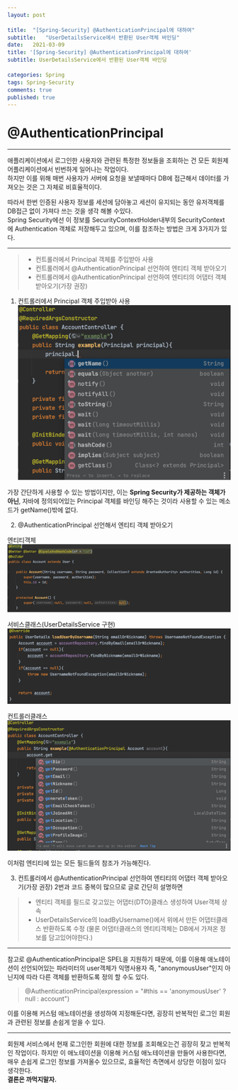```yaml
---
layout: post

title:  "[Spring-Security] @AuthenticationPrincipal에 대하여"
subtitle:   "UserDetailsService에서 반환된 User객체 바인딩"
date:   2021-03-09
title: '[Spring-Security] @AuthenticationPrincipal에 대하여'
subtitle: UserDetailsService에서 반환된 User객체 바인딩

categories: Spring
tags: Spring-Security
comments: true
published: true
---
```


# @AuthenticationPrincipal
---
애플리케이션에서 로그인한 사용자와 관련된 특정한 정보들을 조회하는 건 모든 회원제 어플리케이션에서 빈번하게 일어나는 작업이다.  
하지만 이를 위해 매번 사용자가 서버에 요청을 보낼때마다 DB에 접근해서 데이터를 가져오는 것은 그 자체로 비효율적이다.

따라서 한번 인증된 사용자 정보를 세션에 담아놓고 세션이 유지되는 동안 유저객체를 DB접근 없이 가져다 쓰는 것을 생각 해볼 수있다.  
Spring Security에선 이 정보를 SecurityContextHolder내부의 SecurityContext에 Authentication 객체로 저장해두고 있으며, 이를 참조하는 방법은 크게 3가지가 있다.
***

>* 컨트롤러에서 Principal 객체를 주입받아 사용
>* 컨트롤러에서 @AuthenticationPrincipal 선언하여 엔티티 객체 받아오기
>* 컨트롤러에서 @AuthenticationPrincipal 선언하여 엔티티의 어댑터 객체 받아오기(가장 권장)

1. 컨트롤러에서 Principal 객체 주입받아 사용
![Principal](/assets/img/spring/spring-security/AuthenticationPrincipal/principal.png)

가장 간단하게 사용할 수 있는 방법이지만, 이는 <strong>Spring Security가 제공하는 객체가 아닌</strong>, 자바에 정의되어있는 Principal 객체를 바인딩 해주는 것이라 사용할 수 있는 메소드가 getName()밖에 없다.

2. @AuthenticationPrincipal 선언해서 엔티티 객체 받아오기

엔티티객체
![AuthenticationPrincipal](/assets/img/spring/spring-security/AuthenticationPrincipal/authenticationprincipal1.png)

서비스클래스(UserDetailsService 구현)
![AuthenticationPrincipal](/assets/img/spring/spring-security/AuthenticationPrincipal/authenticationprincipal2.png)

컨트롤러클래스
![AuthenticationPrincipal](/assets/img/spring/spring-security/AuthenticationPrincipal/authenticationprincipal3.png)

이처럼 엔티티에 있는 모든 필드들의 참조가 가능해진다.

3. 컨트롤러에서 @AuthenticationPrincipal 선언하여 엔티티의 어댑터 객체 받아오기(가장 권장)
2번과 코드 중복이 많으므로 글로 간단히 설명하면
>* 엔티티 객체를 필드로 갖고있는 어댑터(DTO)클래스 생성하여 User객체 상속  
>* UserDetailsService의 loadByUsername()에서 위에서 만든 어댑터클래스 반환하도록 수정
(물론 어댑터클래스의 엔티티객체는 DB에서 가져온 정보를 담고있어야한다.)

***

참고로 @AuthenticationPrincipal은 SPEL을 지원하기 때문에, 이를 이용해 애노테이션이 선언되어있는 파라미터의 user객체가 익명사용자 즉, "anonymousUser"인지 아닌지에 따라 다른 객체를 반환하도록 정의 할 수도 있다.

>@AuthenticationPrincipal(expression = "#this == 'anonymousUser' ? null : account")

이를 이용해 커스텀 애노테이션을 생성하여 지정해둔다면, 굉장히 반복적인 로그인 회원과 관련된 정보를 손쉽게 얻을 수 있다.

***
회원제 서비스에서 현재 로그인한 회원에 대한 정보를 조회해오는건 굉장히 잦고 반복적인 작업이다. 하지만 이 애노테이션을 이용해 커스텀 애노테이션을 만들어 사용한다면, 매우 손쉽게 로그인 정보를 가져올수 있으므로, 효율적인 측면에서 상당한 이점이 있다 생각한다.  
<strong>결론은 까먹지말자.</strong>
